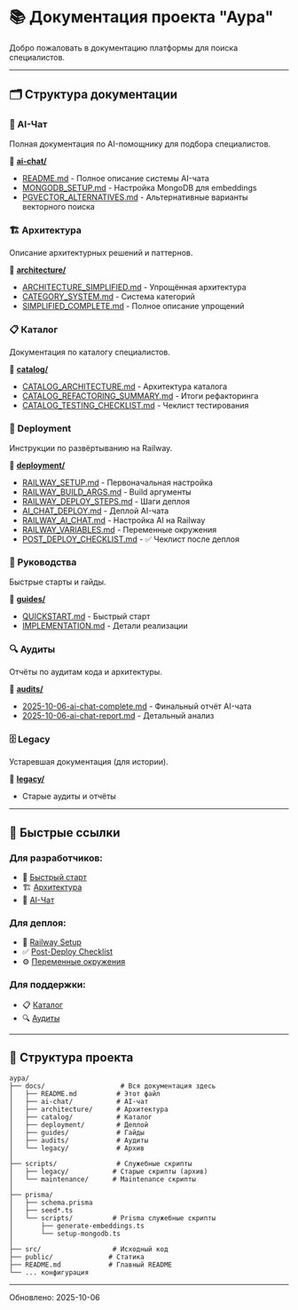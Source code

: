 # 📚 Документация проекта "Аура"

Добро пожаловать в документацию платформы для поиска специалистов.

---

## 🗂️ Структура документации

### 🤖 AI-Чат
Полная документация по AI-помощнику для подбора специалистов.

📁 **[ai-chat/](./ai-chat/)**
- [README.md](./ai-chat/README.md) - Полное описание системы AI-чата
- [MONGODB_SETUP.md](./ai-chat/MONGODB_SETUP.md) - Настройка MongoDB для embeddings
- [PGVECTOR_ALTERNATIVES.md](./ai-chat/PGVECTOR_ALTERNATIVES.md) - Альтернативные варианты векторного поиска

### 🏗️ Архитектура
Описание архитектурных решений и паттернов.

📁 **[architecture/](./architecture/)**
- [ARCHITECTURE_SIMPLIFIED.md](./architecture/ARCHITECTURE_SIMPLIFIED.md) - Упрощённая архитектура
- [CATEGORY_SYSTEM.md](./architecture/CATEGORY_SYSTEM.md) - Система категорий
- [SIMPLIFIED_COMPLETE.md](./architecture/SIMPLIFIED_COMPLETE.md) - Полное описание упрощений

### 📋 Каталог
Документация по каталогу специалистов.

📁 **[catalog/](./catalog/)**
- [CATALOG_ARCHITECTURE.md](./catalog/CATALOG_ARCHITECTURE.md) - Архитектура каталога
- [CATALOG_REFACTORING_SUMMARY.md](./catalog/CATALOG_REFACTORING_SUMMARY.md) - Итоги рефакторинга
- [CATALOG_TESTING_CHECKLIST.md](./catalog/CATALOG_TESTING_CHECKLIST.md) - Чеклист тестирования

### 🚀 Deployment
Инструкции по развёртыванию на Railway.

📁 **[deployment/](./deployment/)**
- [RAILWAY_SETUP.md](./deployment/RAILWAY_SETUP.md) - Первоначальная настройка
- [RAILWAY_BUILD_ARGS.md](./deployment/RAILWAY_BUILD_ARGS.md) - Build аргументы
- [RAILWAY_DEPLOY_STEPS.md](./deployment/RAILWAY_DEPLOY_STEPS.md) - Шаги деплоя
- [AI_CHAT_DEPLOY.md](./deployment/AI_CHAT_DEPLOY.md) - Деплой AI-чата
- [RAILWAY_AI_CHAT.md](./deployment/RAILWAY_AI_CHAT.md) - Настройка AI на Railway
- [RAILWAY_VARIABLES.md](./deployment/RAILWAY_VARIABLES.md) - Переменные окружения
- [POST_DEPLOY_CHECKLIST.md](./deployment/POST_DEPLOY_CHECKLIST.md) - ✅ Чеклист после деплоя

### 📖 Руководства
Быстрые старты и гайды.

📁 **[guides/](./guides/)**
- [QUICKSTART.md](./guides/QUICKSTART.md) - Быстрый старт
- [IMPLEMENTATION.md](./guides/IMPLEMENTATION.md) - Детали реализации

### 🔍 Аудиты
Отчёты по аудитам кода и архитектуры.

📁 **[audits/](./audits/)**
- [2025-10-06-ai-chat-complete.md](./audits/2025-10-06-ai-chat-complete.md) - Финальный отчёт AI-чата
- [2025-10-06-ai-chat-report.md](./audits/2025-10-06-ai-chat-report.md) - Детальный анализ

### 🗄️ Legacy
Устаревшая документация (для истории).

📁 **[legacy/](./legacy/)**
- Старые аудиты и отчёты

---

## 🚀 Быстрые ссылки

### Для разработчиков:
- 🏁 [Быстрый старт](./guides/QUICKSTART.md)
- 🏗️ [Архитектура](./architecture/ARCHITECTURE_SIMPLIFIED.md)
- 🤖 [AI-Чат](./ai-chat/README.md)

### Для деплоя:
- 🚂 [Railway Setup](./deployment/RAILWAY_SETUP.md)
- ✅ [Post-Deploy Checklist](./deployment/POST_DEPLOY_CHECKLIST.md)
- ⚙️ [Переменные окружения](./deployment/RAILWAY_VARIABLES.md)

### Для поддержки:
- 📋 [Каталог](./catalog/CATALOG_ARCHITECTURE.md)
- 🔍 [Аудиты](./audits/)

---

## 📁 Структура проекта

```
аура/
├── docs/                   # Вся документация здесь
│   ├── README.md          # Этот файл
│   ├── ai-chat/           # AI-чат
│   ├── architecture/      # Архитектура
│   ├── catalog/           # Каталог
│   ├── deployment/        # Деплой
│   ├── guides/            # Гайды
│   ├── audits/            # Аудиты
│   └── legacy/            # Архив
│
├── scripts/               # Служебные скрипты
│   ├── legacy/           # Старые скрипты (архив)
│   └── maintenance/      # Maintenance скрипты
│
├── prisma/
│   ├── schema.prisma
│   ├── seed*.ts
│   └── scripts/          # Prisma служебные скрипты
│       ├── generate-embeddings.ts
│       └── setup-mongodb.ts
│
├── src/                  # Исходный код
├── public/              # Статика
├── README.md            # Главный README
└── ... конфигурация
```

---

Обновлено: 2025-10-06
